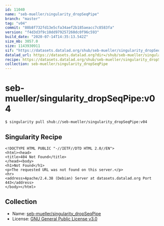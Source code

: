 ```yaml
---
id: 11040
name: "seb-mueller/singularity_dropSeqPipe"
branch: "master"
tag: "v04"
commit: "80b8f732fd13e5cfa34aef2b185aeacc7c8583fa"
version: "f4d3d3f9c10dd979257260dc0f96c593"
build_date: "2020-07-14T14:35:13.542Z"
size_mb: 3057.0
size: 1143930911
sif: "https://datasets.datalad.org/shub/seb-mueller/singularity_dropSeqPipe/v04/2020-07-14-80b8f732-f4d3d3f9/f4d3d3f9c10dd979257260dc0f96c593.sif"
datalad_url: https://datasets.datalad.org?dir=/shub/seb-mueller/singularity_dropSeqPipe/v04/2020-07-14-80b8f732-f4d3d3f9/
recipe: https://datasets.datalad.org/shub/seb-mueller/singularity_dropSeqPipe/v04/2020-07-14-80b8f732-f4d3d3f9/Singularity
collection: seb-mueller/singularity_dropSeqPipe
---
```


# seb-mueller/singularity_dropSeqPipe:v04

```bash
$ singularity pull shub://seb-mueller/singularity_dropSeqPipe:v04
```

## Singularity Recipe

```singularity
<!DOCTYPE HTML PUBLIC "-//IETF//DTD HTML 2.0//EN">
<html><head>
<title>404 Not Found</title>
</head><body>
<h1>Not Found</h1>
<p>The requested URL was not found on this server.</p>
<hr>
<address>Apache/2.4.38 (Debian) Server at datasets.datalad.org Port 443</address>
</body></html>
```

## Collection

 - Name: [seb-mueller/singularity_dropSeqPipe](https://github.com/seb-mueller/singularity_dropSeqPipe)
 - License: [GNU General Public License v3.0](https://api.github.com/licenses/gpl-3.0)

